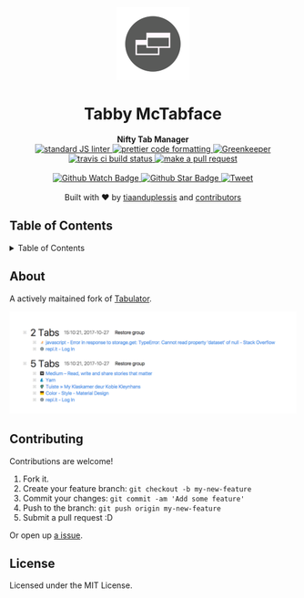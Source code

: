 <div align="center">
    <img src="src/img/icon-128.png" alt=""/>
</div>
<h1 align="center">Tabby McTabface</h1>
<div align="center">
  <strong>Nifty Tab Manager</strong>
</div>
<div align="center">
  <a href="https://github.com/feross/standard">
    <img src="https://img.shields.io/badge/code%20style-standard-brightgreen.svg?style=flat-square" alt="standard JS linter" />
  </a>
  <a href="https://github.com/prettier/prettier">
    <img src="https://img.shields.io/badge/styled_with-prettier-ff69b4.svg?style=flat-square" alt="prettier code formatting" />
     <a href="hhttps://greenkeeper.io/">
    <img src="https://badges.greenkeeper.io/tiaanduplessis/tabby-mctabface.svg" alt="Greenkeeper" />
  </a>
  </a>
  <a href="https://travis-ci.org/tiaanduplessis/tabby-mctabface">
    <img src="https://img.shields.io/travis/tiaanduplessis/tabby-mctabface.svg?style=flat-square" alt="travis ci build status" />
  </a>
  <a href="http://makeapullrequest.com">
    <img src="https://img.shields.io/badge/PRs-welcome-brightgreen.svg?style=flat-square" alt="make a pull request" />
  </a>
</div>
<br>
<div align="center">
  <a href="https://github.com/tiaanduplessis/tabby-mctabface/watchers">
    <img src="https://img.shields.io/github/watchers/tiaanduplessis/tabby-mctabface.svg?style=social" alt="Github Watch Badge" />
  </a>
  <a href="https://github.com/tiaanduplessis/tabby-mctabface/stargazers">
    <img src="https://img.shields.io/github/stars/tiaanduplessis/tabby-mctabface.svg?style=social" alt="Github Star Badge" />
  </a>
  <a href="https://twitter.com/intent/tweet?text=Check%20out%20tabby-mctabface!%20https://github.com/tiaanduplessis/tabby-mctabface%20%F0%9F%91%8D">
    <img src="https://img.shields.io/twitter/url/https/github.com/tiaanduplessis/tabby-mctabface.svg?style=social" alt="Tweet" />
  </a>
</div>
<br>
<div align="center">
  Built with ❤︎ by <a href="https://github.com/tiaanduplessis">tiaanduplessis</a> and <a href="https://github.com/tiaanduplessis/tabby-mctabface/contributors">contributors</a>
</div>

<h2>Table of Contents</h2>
<details>
  <summary>Table of Contents</summary>
  <li><a href="#about">About</a></li>
  <li><a href="#contribute">Contribute</a></li>
  <li><a href="#license">License</a></li>
</details>

## About

A actively maitained fork of [Tabulator](https://github.com/greduan/chrome-ext-tabulator).

<div>
    <img src="screenshots/screenshot.png" alt="">
</div>

## Contributing

Contributions are welcome!

1. Fork it.
2. Create your feature branch: `git checkout -b my-new-feature`
3. Commit your changes: `git commit -am 'Add some feature'`
4. Push to the branch: `git push origin my-new-feature`
5. Submit a pull request :D

Or open up [a issue](https://github.com/tiaanduplessis/react-native-view-finder/issues).

## License

Licensed under the MIT License.